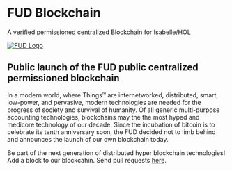 # FUD Blockchain
A verified permissioned centralized Blockchain for Isabelle/HOL


[![FUD Logo](http://www.fu-dietersheim.de/graphics/earth.gif)](http://www.fu-dietersheim.de/)


## Public launch of the FUD public centralized permissioned blockchain

In a modern world, where Things™ are internetworked, distributed, smart, low-power, and pervasive, modern technologies are needed for the progress of society and survival of humanity. Of all generic multi-purpose accounting technologies, blockchains may the the most hyped and medicore technology of our decade. Since the incubation of bitcoin is to celebrate its tenth anniversary soon, the FUD decided not to limb behind and announces the launch of our own blockchain today.

Be part of the next generation of distributed hyper blockchain technologies! Add a block to our blockcahin. Send pull requests [here](https://github.com/fu-dietersheim/Blockchain/blob/master/Blockchain.thy#L6).

